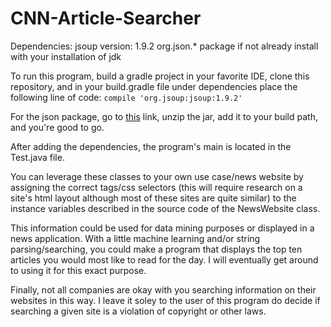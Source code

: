 # CNN-Article-Searcher

Dependencies:
jsoup version: 1.9.2
org.json.* package if not already install with your installation of jdk

To run this program, build a gradle project in your favorite IDE, clone this repository, 
and in your build.gradle file under dependencies place the following line of code: 
`compile 'org.jsoup:jsoup:1.9.2'`

For the json package, go to <a href="http://www.java2s.com/Code/JarDownload/java/java-json.jar.zip">this</a> link, 
unzip the jar, add it to your build path, and you're good to go.

After adding the dependencies, the program's main is located in the Test.java file.

You can leverage these classes to your own use case/news website by assigning the correct tags/css selectors (this will require research on a site's html layout although most of these sites are quite similar) to the instance variables described in the source code of the NewsWebsite class.

This information could be used for data mining purposes or displayed in a news application.
With a little machine learning and/or string parsing/searching, you could make a program 
that displays the top ten articles you would most like to read for the day. I will eventually get around to using it for this exact purpose.

Finally, not all companies are okay with you searching information on their websites in this way.
I leave it soley to the user of this program do decide if searching a given site is a violation of copyright or other laws. 


